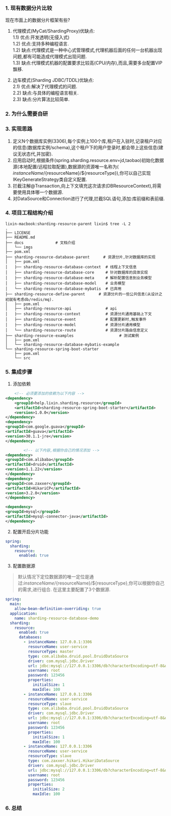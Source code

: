 ### 1. 现有数据分片比较

现在市面上的数据分片框架有些?

1) 代理模式(MyCat/ShardingProxy)优缺点:        
   1.1) 优点:开发透明(无侵入式)   
   1.2) 优点:支持多种编程语言.       
   1.2) 缺点:代理模式是一种中心式管理模式,代理机器后面的任何一台机器出现问题,都有可能造成代理模式出现问题.       
   1.3) 缺点:代理模式机器的配置要求比较高(CPU/内存),而且,需要多台配置VIP飘移.

2) 边车模式(Sharding JDBC/TDDL)优缺点:         
   2.1) 优点:解决了代理模式的问题.     
   2.2) 缺点:与具体的编程语言相关.  
   2.3) 缺点:分片算法比较简单.

### 2. 为什么需要自研

### 3. 实现思路

1) 定义N个数据库实例(3306),每个实例上100个库,租户在入驻时,记录租户对应的信息(数据库实例/schema),这个租户下的用户登录时,都会带上这些信息(建议无状态代,并加密).
2) 应用启动时,根据条件(spring.sharding.resource.env=jd,taobao)初始化数据源(本地配置/远程拉取配置),数据源的资源唯一名称为(
   ${instanceName}/${resourceName}/${resourceType}),你可以自己实现IKeyGenerateStrategy类自定义配置.
3) 拦截注解@Transaction,向上下文填充这次请求(DBResourceContext),将需要使用具体哪一个数据源.
4) 对DataSource和Connection进行了代理,拦截SQL语句,添加:库前缀和表前缀. 

### 4. 项目工程结构介绍

```shell
lixin-macbook:sharding-resource-parent lixin$ tree -L 2
.
├── LICENSE
├── README.md
├── docs              # 文档介绍
│   └── imgs
├── pom.xml
├── sharding-resource-database-parent      # 资源分片,针对数据库的实现
│   ├── pom.xml
│   ├── sharding-resource-database-context  # 线程上下文信息
│   ├── sharding-resource-database-core     # 针对数据库的具体实现
│   ├── sharding-resource-database-meta     # 解析配置信息到业务模型
│   ├── sharding-resource-database-model    # 业务模型
│   └── sharding-resource-database-mybatis  # 已弃用
├── sharding-resource-define-parent      # 资源分片的一些公共信息(从设计之初就有考虑db/redis/mq).
│   ├── pom.xml
│   ├── sharding-resource-api               # api
│   ├── sharding-resource-context           # 资源分片通用基础上下文
│   ├── sharding-resource-event             # 配置更新时,触发事件
│   ├── sharding-resource-model             # 资源分片通用模型
│   └── sharding-resource-route             # 资源分片路由信息定义
├── sharding-resource-examples                    # 测试案例
│   ├── pom.xml
│   └── sharding-resource-database-mybatis-example
└── sharding-resource-spring-boot-starter
    ├── pom.xml
    └── src
```

### 5. 集成步骤

1) 添加依赖

```xml
    <!-- 必须要添加的依赖为以下内容 -->
<dependency>
    <groupId>help.lixin.sharding.resource</groupId>
    <artifactId>sharding-resource-spring-boot-starter</artifactId>
    <version>1.0.0</version>
</dependency>
<dependency>
<groupId>com.google.guava</groupId>
<artifactId>guava</artifactId>
<version>30.1.1-jre</version>
</dependency>

        <!-- 以下内容,根据你自己的情况添加 -->
<dependency>
<groupId>com.alibaba</groupId>
<artifactId>druid</artifactId>
<version>1.1.22</version>
</dependency>
<dependency>
<groupId>com.zaxxer</groupId>
<artifactId>HikariCP</artifactId>
<version>3.2.0</version>
</dependency>

<dependency>
<groupId>mysql</groupId>
<artifactId>mysql-connector-java</artifactId>
</dependency>
```

2) 配置开启分片功能

```yaml
spring:
  sharding:
    resource:
      enabled: true
```

3) 配置数据源

> 默认情况下定位数据源的唯一定位是通过:${instanceName}/${resourceName}/${resourceType},你可以根据你自己的需求,进行组合.
> 在这里主要配置了3个数据源.

```yaml
spring:
  main:
    allow-bean-definition-overriding: true
  application:
    name: sharding-resource-database-demo
  sharding:
    resource:
      enabled: true
      databases:
        - instanceName: 127.0.0.1:3306
          resourceName: user-service
          resourceType: master
          type: com.alibaba.druid.pool.DruidDataSource
          driver: com.mysql.jdbc.Driver
          url: jdbc:mysql://127.0.0.1:3306/db?characterEncoding=utf-8&useSSL=false
          username: root
          password: 123456
          properties:
            initialSize: 1
            maxIdle: 100
        - instanceName: 127.0.0.1:3306
          resourceName: user-service
          resourceType: slave
          type: com.alibaba.druid.pool.DruidDataSource
          driver: com.mysql.jdbc.Driver
          url: jdbc:mysql://127.0.0.1:3306/db?characterEncoding=utf-8&useSSL=false
          username: root
          password: 123456
          properties:
            initialSize: 1
            maxIdle: 100
        - instanceName: 127.0.0.1:3306
          resourceName: user-service
          resourceType: slave
          type: com.zaxxer.hikari.HikariDataSource
          driver: com.mysql.jdbc.Driver
          url: jdbc:mysql://127.0.0.1:3306/db?characterEncoding=utf-8&useSSL=false
          username: root
          password: 123456
          properties:
            initialSize: 2
            maxIdle: 100
```

### 6. 总结
